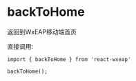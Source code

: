 # backToHome

返回到WxEAP移动端首页

直接调用: 
```
import { backToHome } from 'react-wxeap'

backToHome();

```